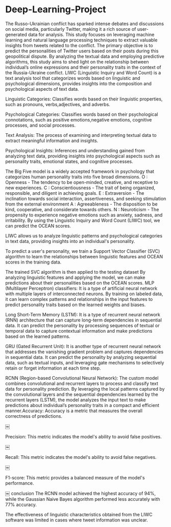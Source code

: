 # Deep-Learning-Project
The Russo-Ukrainian conflict has sparked intense debates and discussions on social media, particularly Twitter, making it a rich source of user-generated data for analysis. This study focuses on leveraging machine learning and natural language processing techniques to extract valuable insights from tweets related to the conflict.
The primary objective is to predict the personalities of Twitter users based on their posts during this geopolitical dispute. By analyzing the textual data and employing predictive algorithms, this study aims to shed light on the relationship between individual’s online expressions and their personality traits in the context of the Russia-Ukraine conflict.
LIWC (Linguistic Inquiry and Word Count) is a text analysis tool that categorizes words based on linguistic and psychological dimensions, provides insights into the composition and psychological aspects of text data.

Linguistic Categories: Classifies words based on their linguistic properties, such as pronouns, verbs,adjectives, and adverbs.

Psychological Categories: Classifies words based on their psychological connotations, such as positive emotions,negative emotions, cognitive processes, and social  processes.

Text Analysis: The process of examining and interpreting textual data to extract meaningful information and insights.

Psychological Insights: Inferences and understanding gained from analyzing text data, providing insights into psychological aspects such as personality traits, emotional states, and cognitive processes.

The Big Five model is a widely accepted framework in psychology that categorizes human personality traits into five broad dimensions.
O : Openness -
The tendency to be open-minded, creative, and receptive to new experiences.
C : Conscientiousness -
The trait of being organized, responsible, and diligent in achieving goals.
E : Extraversion -
The inclination towards social interaction, assertiveness, and seeking stimulation from the external environment
A : Agreeableness - 
The disposition to be kind, cooperative, and considerate towards others.
N : Neuroticism -
The propensity to experience negative emotions such as anxiety, sadness, and irritability.
By using the Linguistic Inquiry and Word Count (LIWC) tool, we can predict the OCEAN scores.

LIWC allows us to analyze linguistic patterns and psychological categories in text data, providing insights into an individual's personality.

To predict a user's personality, we train a Support Vector Classifier (SVC) algorithm to learn the relationships between linguistic features and OCEAN scores in the training data.

The trained SVC algorithm is then applied to the testing dataset By analyzing linguistic features and applying the model, we can make predictions about their personalities based on the OCEAN scores.
MLP (Multilayer Perceptron) classifiers: It is a type of artificial neural network with multiple layers of interconnected neurons. By training on labeled data, it can learn complex patterns and relationships in the input features to predict personality traits based on the learned weights and biases.

Long Short-Term Memory (LSTM): It is a type of recurrent neural network (RNN) architecture that can capture long-term dependencies in sequential data. It can predict the personality by processing sequences of textual or temporal data to capture contextual information and make predictions based on the learned patterns.

GRU (Gated Recurrent Unit): It is another type of recurrent neural network that addresses the vanishing gradient problem and captures dependencies in sequential data. It can predict the personality by analyzing sequential data, such as textual inputs, and leveraging gate mechanisms to selectively retain or forget information at each time step.

RCNN (Region-based Convolutional Neural Network): The custom model combines convolutional and recurrent layers to process and classify text data for personality prediction. By leveraging the local patterns captured by the convolutional layers and the sequential dependencies learned by the recurrent layers (LSTM), the model analyzes the input text to make predictions about individual’s personality traits in a compact and efficient manner.Accuracy: Accuracy is a metric that measures the overall correctness of predictions.

￼

Precision: This metric indicates the model's ability to avoid false positives.

￼

Recall: This metric indicates the model's ability to avoid false negatives.

￼

F1-score: This metric provides a balanced measure of the model's performance.

￼
conclusion
The RCNN model achieved the highest accuracy of 94%, while the Gaussian Naive Bayes algorithm performed less accurately with 77% accuracy. 

The effectiveness of linguistic characteristics obtained from the LIWC software was limited in cases where tweet information was unclear.



